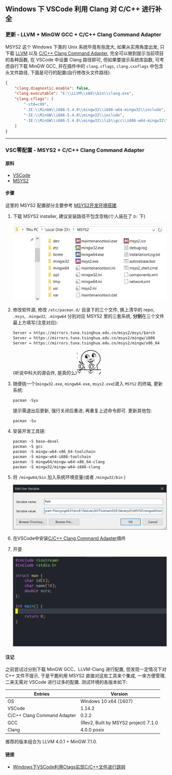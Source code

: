 ## Windows 下 VSCode 利用 Clang 对 C/C++ 进行补全

### 更新 - LLVM + MinGW GCC + C/C++ Clang Command Adapter

MSYS2 这个 Windows 下类的 Unix 系统毕竟有些庞大, 如果从实用角度出发,
只下载 [LLVM](http://releases.llvm.org/download.html) 以及
[C/C++ Clang Command Adapter](https://github.com/mitaki28/vscode-clang),
完全可以做到提示当前项目的各种函数, 在 VSCode 中设置 Clang 路径即可,
但如果要提示系统库函数, 可考虑自行下载 MinGW GCC, 并在插件中的 `clang.cflags`,
`clang.cxxflags` 中包含头文件路径, 下面是可行的配置(自行修改头文件路径):

```json
{
    "clang.diagnostic.enable": false,
    "clang.executable": "E:\\LLVM\\x86\\bin\\clang.exe",
    "clang.cflags": [
        "-std=c99",
        "-IE:\\MinGW\\i686-5.4.0\\mingw32\\i686-w64-mingw32\\include",
        "-IE:\\MinGW\\i686-5.4.0\\mingw32\\include",
        "-IE:\\MinGW\\i686-5.4.0\\mingw32\\lib\\gcc\\i686-w64-mingw32\\5.4.0\\include"
    ]
}
```

---

### VSC零配置 - MSYS2 + C/C++ Clang Command Adapter

#### 原料

- [VSCode](https://code.visualstudio.com/)
- [MSYS2](http://www.msys2.org/)

#### 步骤

这里的 MSYS2 配置部分主要参考 [MSYS2开发环境搭建](http://blog.csdn.net/callinglove/article/details/48601775).

1. 下载 MSYS2 installer, 建议安装路径不包含空格(个人装在了 `D:` 下)
   <p align="center">
       <img src="img/msys-vscode-clang-01.png">
   </p>

1. 修改软件源, 修改 `/etc/pacman.d/` 目录下的三个文件, 换上清华的 repo,
   `.msys`, `.mingw32`, `.mingw64` 分别对应 MSYS2 里的三套系统,
   **分别**在三个文件最上方填写(注意对应):

   ```
   Server = https://mirrors.tuna.tsinghua.edu.cn/msys2/msys/$arch
   Server = https://mirrors.tuna.tsinghua.edu.cn/msys2/mingw/i686
   Server = https://mirrors.tuna.tsinghua.edu.cn/msys2/mingw/x86_64
   ```

   (听说中科大的源会炸, 是真的么)![](img/bqb-slap-table.jpg)

1. 随便挑一个(`mingw32.exe`, `mingw64.exe`, `msys2.exe`)进入 `MSYS2` 的终端,
   更新系统:

   ```
   pacman -Syu
   ```

   提示需退出后更新, 强行关闭后重进, 再重复上述命令即可.
   更新其他包:

   ```
   pacman -Su
   ```

1. 安装开发工具链:

   ```
   pacman -S base-devel
   pacman -S gcc
   pacman -S mingw-w64-x86_64-toolchain
   pacman -S mingw-w64-i686-toolchain
   pacman -S mingw64/mingw-w64-x86_64-clang
   pacman -S mingw32/mingw-w64-i686-clang
   ```

1. 将 `/mingw64/bin` 加入系统环境变量(或者 `/mingw32/bin` )
   <p align="center">
       <img src="img/msys-vscode-clang-02.png">
   </p>
1. 在VSCode中安装[C/C++ Clang Command Adapter](https://github.com/mitaki28/vscode-clang)插件
1. 开耍
   <p align="center">
       <img src="img/msys-vscode-clang-03.gif">
   </p>

#### 注记

之前尝试过分别下载 MinGW GCC、LLVM-Clang 进行配置,
但发现一定情况下对 C++ 文件不提示, 于是干脆利用 MSYS2 直接对这些工具来个集成,
一来方便管理, 二来无需对 VSCode 进行过多的配置. 测试环境的各版本如下:

Entries                     | Version
------                      | ------
OS                          | Windows 10 x64 (1607)
VSCode                      | 1.14.2
C/C++ Clang Command Adapter | 0.2.2
GCC                         | (Rev2, Built by MSYS2 project) 7.1.0
Clang                       | 4.0.0 posix


推荐的版本组合为 LLVM 4.0.1 + MinGW 7.1.0.

#### 链接

- [Windows下VSCode利用Ctags实现C/C++文件进行跳转](../08/c-c++-code-navigation-by-ctags-on-windows.md)

